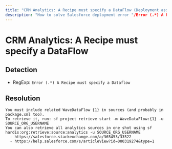 ```yaml
---
title: "CRM Analytics: A Recipe must specify a DataFlow (Deployment assistant)"
description: "How to solve Salesforce deployment error "/Error (.*) A Recipe must specify a Dataflow""
---
```

<!-- markdownlint-disable MD013 -->
# CRM Analytics: A Recipe must specify a DataFlow

## Detection

- RegExp: `Error (.*) A Recipe must specify a Dataflow`

## Resolution

```shell
You must include related WaveDataFlow {1} in sources (and probably in package.xml too).
To retrieve it, run: sf project retrieve start -m WaveDataFlow:{1} -u SOURCE_ORG_USERNAME
You can also retrieve all analytics sources in one shot using sf hardis:org:retrieve:source:analytics -u SOURCE_ORG_USERNAME
  - https://salesforce.stackexchange.com/a/365453/33522
  - https://help.salesforce.com/s/articleView?id=000319274&type=1
```
